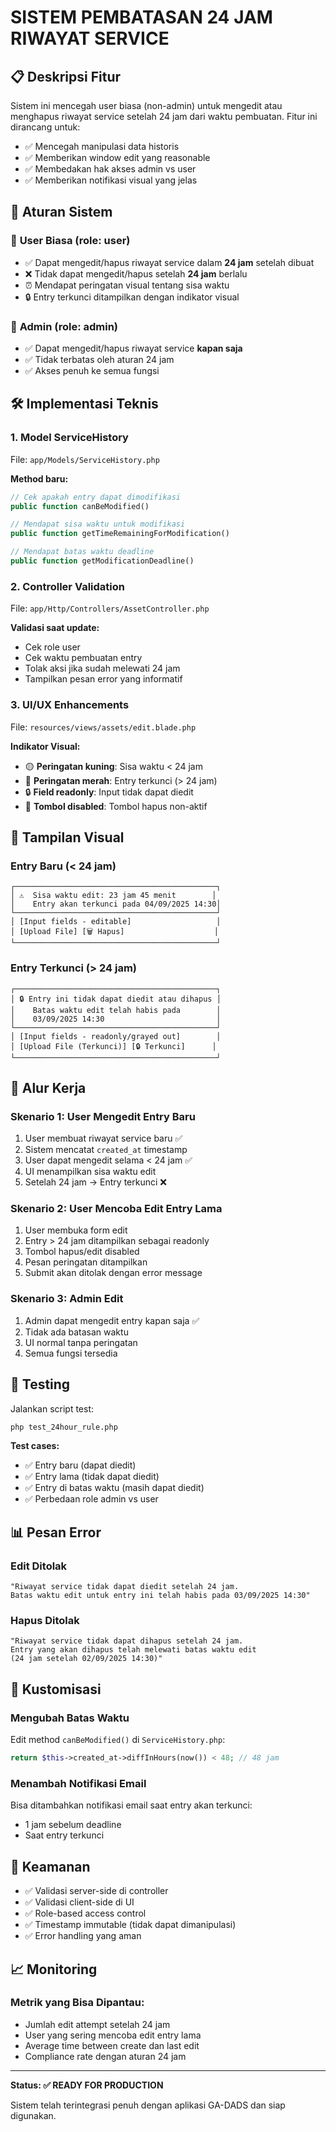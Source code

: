 # SISTEM PEMBATASAN 24 JAM RIWAYAT SERVICE

## 📋 Deskripsi Fitur

Sistem ini mencegah user biasa (non-admin) untuk mengedit atau menghapus riwayat service setelah 24 jam dari waktu pembuatan. Fitur ini dirancang untuk:

- ✅ Mencegah manipulasi data historis
- ✅ Memberikan window edit yang reasonable 
- ✅ Membedakan hak akses admin vs user
- ✅ Memberikan notifikasi visual yang jelas

## 🎯 Aturan Sistem

### 👤 **User Biasa (role: user)**
- ✅ Dapat mengedit/hapus riwayat service dalam **24 jam** setelah dibuat
- ❌ Tidak dapat mengedit/hapus setelah **24 jam** berlalu
- ⏰ Mendapat peringatan visual tentang sisa waktu
- 🔒 Entry terkunci ditampilkan dengan indikator visual

### 👑 **Admin (role: admin)**
- ✅ Dapat mengedit/hapus riwayat service **kapan saja**
- ✅ Tidak terbatas oleh aturan 24 jam
- ✅ Akses penuh ke semua fungsi

## 🛠️ Implementasi Teknis

### **1. Model ServiceHistory**
File: `app/Models/ServiceHistory.php`

**Method baru:**
```php
// Cek apakah entry dapat dimodifikasi
public function canBeModified()

// Mendapat sisa waktu untuk modifikasi 
public function getTimeRemainingForModification()

// Mendapat batas waktu deadline
public function getModificationDeadline()
```

### **2. Controller Validation**
File: `app/Http/Controllers/AssetController.php`

**Validasi saat update:**
- Cek role user
- Cek waktu pembuatan entry
- Tolak aksi jika sudah melewati 24 jam
- Tampilkan pesan error yang informatif

### **3. UI/UX Enhancements**
File: `resources/views/assets/edit.blade.php`

**Indikator Visual:**
- 🟡 **Peringatan kuning**: Sisa waktu < 24 jam
- 🔴 **Peringatan merah**: Entry terkunci (> 24 jam)
- 🔒 **Field readonly**: Input tidak dapat diedit
- 🚫 **Tombol disabled**: Tombol hapus non-aktif

## 📱 Tampilan Visual

### **Entry Baru (< 24 jam)**
```
┌─────────────────────────────────────────────┐
│ ⚠️  Sisa waktu edit: 23 jam 45 menit        │
│    Entry akan terkunci pada 04/09/2025 14:30│
└─────────────────────────────────────────────┘
│ [Input fields - editable]                   │
│ [Upload File] [🗑️ Hapus]                    │
└─────────────────────────────────────────────┘
```

### **Entry Terkunci (> 24 jam)**
```
┌─────────────────────────────────────────────┐
│ 🔒 Entry ini tidak dapat diedit atau dihapus │
│    Batas waktu edit telah habis pada        │
│    03/09/2025 14:30                         │
└─────────────────────────────────────────────┘
│ [Input fields - readonly/grayed out]        │
│ [Upload File (Terkunci)] [🔒 Terkunci]      │
└─────────────────────────────────────────────┘
```

## 🔄 Alur Kerja

### **Skenario 1: User Mengedit Entry Baru**
1. User membuat riwayat service baru ✅
2. Sistem mencatat `created_at` timestamp
3. User dapat mengedit selama < 24 jam ✅
4. UI menampilkan sisa waktu edit
5. Setelah 24 jam → Entry terkunci ❌

### **Skenario 2: User Mencoba Edit Entry Lama**
1. User membuka form edit
2. Entry > 24 jam ditampilkan sebagai readonly
3. Tombol hapus/edit disabled
4. Pesan peringatan ditampilkan
5. Submit akan ditolak dengan error message

### **Skenario 3: Admin Edit**
1. Admin dapat mengedit entry kapan saja ✅
2. Tidak ada batasan waktu
3. UI normal tanpa peringatan
4. Semua fungsi tersedia

## 🧪 Testing

Jalankan script test:
```bash
php test_24hour_rule.php
```

**Test cases:**
- ✅ Entry baru (dapat diedit)
- ✅ Entry lama (tidak dapat diedit) 
- ✅ Entry di batas waktu (masih dapat diedit)
- ✅ Perbedaan role admin vs user

## 📊 Pesan Error

### **Edit Ditolak**
```
"Riwayat service tidak dapat diedit setelah 24 jam. 
Batas waktu edit untuk entry ini telah habis pada 03/09/2025 14:30"
```

### **Hapus Ditolak**
```
"Riwayat service tidak dapat dihapus setelah 24 jam. 
Entry yang akan dihapus telah melewati batas waktu edit 
(24 jam setelah 02/09/2025 14:30)"
```

## 🎨 Kustomisasi

### **Mengubah Batas Waktu**
Edit method `canBeModified()` di `ServiceHistory.php`:
```php
return $this->created_at->diffInHours(now()) < 48; // 48 jam
```

### **Menambah Notifikasi Email**
Bisa ditambahkan notifikasi email saat entry akan terkunci:
- 1 jam sebelum deadline
- Saat entry terkunci

## 🔐 Keamanan

- ✅ Validasi server-side di controller
- ✅ Validasi client-side di UI  
- ✅ Role-based access control
- ✅ Timestamp immutable (tidak dapat dimanipulasi)
- ✅ Error handling yang aman

## 📈 Monitoring

### **Metrik yang Bisa Dipantau:**
- Jumlah edit attempt setelah 24 jam
- User yang sering mencoba edit entry lama
- Average time between create dan last edit
- Compliance rate dengan aturan 24 jam

---

**Status: ✅ READY FOR PRODUCTION**

Sistem telah terintegrasi penuh dengan aplikasi GA-DADS dan siap digunakan.
